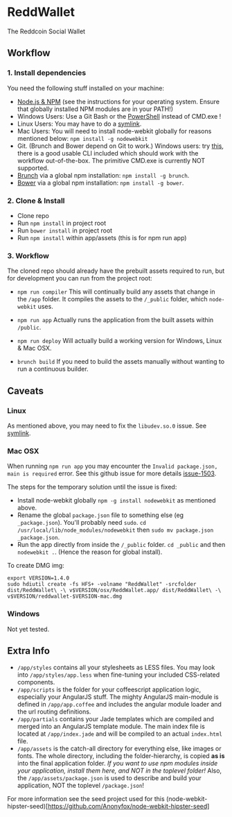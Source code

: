 # ReddWallet

The Reddcoin Social Wallet

## Workflow

### 1. Install dependencies

You need the following stuff installed on your machine:
- [Node.js & NPM](http://nodejs.org/) (see the instructions for your operating system. Ensure that globally installed NPM modules are in your PATH!)
- Windows Users: Use a Git Bash or the [PowerShell](http://en.wikipedia.org/wiki/Windows_PowerShell) instead of CMD.exe !
- Linux Users: You may have to do a [symlink](https://github.com/rogerwang/node-webkit/wiki/The-solution-of-lacking-libudev.so.0).
- Mac Users: You will need to install node-webkit globally for reasons mentioned below: `npm install -g nodewebkit`
- Git. (Brunch and Bower depend on Git to work.) Windows users: try [this](http://git-scm.com/), there is a good usable CLI included which should work with the workflow out-of-the-box. The primitive CMD.exe is currently NOT supported.
- [Brunch](http://brunch.io/) via a global npm installation: `npm install -g brunch`.
- [Bower](http://bower.io/) via a global npm installation: `npm install -g bower`.

### 2. Clone & Install

- Clone repo
- Run `npm install` in project root
- Run `bower install` in project root
- Run `npm install` within app/assets (this is for npm run app)

### 3. Workflow

The cloned repo should already have the prebuilt assets required to run, but for development you can run from the project root:

- `npm run compiler` This will continually build any assets that change in the `/app` folder. It compiles the assets to the `/_public` folder, which `node-webkit` uses.
- `npm run app` Actually runs the application from the built assets within `/public`.
- `npm run deploy` Will actually build a working version for Windows, Linux & Mac OSX.

- `brunch build` If you need to build the assets manually without wanting to run a continuous builder.

## Caveats

### Linux

As mentioned above, you may need to fix the `libudev.so.0` issue. See [symlink](https://github.com/rogerwang/node-webkit/wiki/The-solution-of-lacking-libudev.so.0).

### Mac OSX

When running `npm run app` you may encounter the `Invalid package.json, main is required` error. See this github issue for more details [issue-1503](https://github.com/rogerwang/node-webkit/issues/1503).

The steps for the temporary solution until the issue is fixed:
- Install node-webkit globally `npm -g install nodewebkit` as mentioned above.
- Rename the global `package.json` file to something else (eg `_package.json`). You'll probably need `sudo`.  `cd /usr/local/lib/node_modules/nodewebkit` then `sudo mv package.json _package.json`.
- Run the app directly from inside the `/_public` folder. `cd _public` and then `nodewebkit .`. (Hence the reason for global install).

To create DMG img:

    export VERSION=1.4.0
    sudo hdiutil create -fs HFS+ -volname "ReddWallet" -srcfolder dist/ReddWallet\ -\ v$VERSION/osx/ReddWallet.app/ dist/ReddWallet\ -\ v$VERSION/reddwallet-$VERSION-mac.dmg

### Windows

Not yet tested.

## Extra Info

- `/app/styles` contains all your stylesheets as LESS files. You may look into `/app/styles/app.less` when fine-tuning your included CSS-related components.
- `/app/scripts` is the folder for your coffeescript application logic, especially your AngularJS stuff. The mighty AngularJS main-module is defined in `/app/app.coffee` and includes the angular module loader and the url routing definitions.
- `/app/partials` contains your Jade templates which are compiled and merged into an AngularJS template module. The main index file is located at `/app/index.jade` and will be compiled to an actual `index.html` file.
- `/app/assets` is the catch-all directory for everything else, like images or fonts. The whole directory, including the folder-hierarchy, is copied **as is** into the final application folder. *If you want to use npm modules inside your application, install them here, and NOT in the toplevel folder!* Also, the `/app/assets/package.json` is used to describe and build your application, NOT the toplevel `/package.json`!

For more information see the seed project used for this (node-webkit-hipster-seed)[https://github.com/Anonyfox/node-webkit-hipster-seed]




